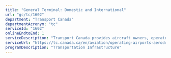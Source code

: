 ```yaml
---
title: "General Terminal: Domestic and International"
url: "gc/tc/1602"
department: "Transport Canada"
departmentAcronym: "tc"
serviceId: "1602"
onlineEndtoEnd: 1
serviceDescription: "Transport Canada provides aircraft owners, operators, and their passengers access to designated parts of an air terminal building during published hours of operation."
serviceUrl: "https://tc.canada.ca/en/aviation/operating-airports-aerodromes/service-standard-terminals"
programDescription: "Transportation Infrastructure"
---
```


